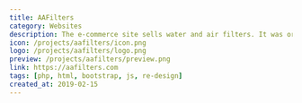 ```yaml
---
title: AAFilters
category: Websites
description: The e-commerce site sells water and air filters. It was originally built on PEARL but has since been fully rewritten in PHP/HTML. Now Acquired by DiscountFilters.
icon: /projects/aafilters/icon.png
logo: /projects/aafilters/logo.png
preview: /projects/aafilters/preview.png
link: https://aafilters.com
tags: [php, html, bootstrap, js, re-design]
created_at: 2019-02-15
---
```

